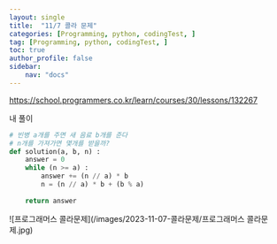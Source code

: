 ```yaml
---
layout: single
title:  "11/7 콜라 문제"
categories: [Programming, python, codingTest, ]
tag: [Programming, python, codingTest, ]
toc: true
author_profile: false
sidebar:
    nav: "docs"
---
```


https://school.programmers.co.kr/learn/courses/30/lessons/132267



내 풀이

```python
# 빈병 a개를 주면 새 음료 b개를 준다
# n개를 가져가면 몇개를 받을까?
def solution(a, b, n) :
    answer = 0
    while (n >= a) :
        answer += (n // a) * b
        n = (n // a) * b + (b % a)
        
	return answer
```

![프로그래머스 콜라문제](/images/2023-11-07-콜라문제/프로그래머스 콜라문제.jpg)

